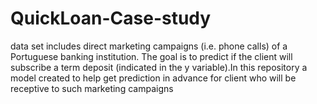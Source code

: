 # QuickLoan-Case-study
data set includes direct marketing campaigns (i.e. phone calls) of a Portuguese banking institution. The goal is to predict if the client will subscribe a term deposit (indicated in the y variable).In this repository  a model created to help get prediction in advance for client who will be receptive to such marketing campaigns

